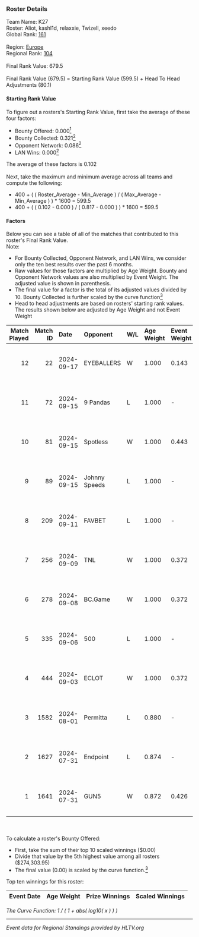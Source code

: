 ### Roster Details<br />
Team Name: K27<br />
Roster: Aliot, kashl1d, relaxxie, Twizell, xeedo<br />
Global Rank: [161](../../standings_global_2024_09_18.md)<br />
<br />
Region: [Europe]( ../../standings_europe_2024_09_18.md)<br />
Regional Rank: [104]( ../../standings_europe_2024_09_18.md)<br />
<br />
Final Rank Value:  679.5<br />
<br />
Final Rank Value (679.5) = Starting Rank Value (599.5) + Head To Head Adjustments (80.1)<br />

#### Starting Rank Value<br />
To figure out a rosters's Starting Rank Value, first take the average of these four factors:<br />
- Bounty Offered: 0.000[<sup>1</sup>](#table2)
- Bounty Collected: 0.321[<sup>2</sup>](#table1)
- Opponent Network: 0.086[<sup>2</sup>](#table1)
- LAN Wins: 0.000[<sup>2</sup>](#table1)

The average of these factors is 0.102<br />
<br />
Next, take the maximum and minimum average across all teams and compute the following:<br />
- 400 + ( ( Roster_Average - Min_Average ) / ( Max_Average - Min_Average ) ) * 1600 = 599.5
- 400 + ( ( 0.102 - 0.000 ) / ( 0.817 - 0.000 ) ) * 1600 = 599.5


#### Factors<br />
Below you can see a table of all of the matches that contributed to this roster's Final Rank Value.<br />
Note:<br />

- For Bounty Collected, Opponent Network, and LAN Wins, we consider only the ten best results over the past 6 months.
- Raw values for those factors are multiplied by Age Weight. Bounty and Opponent Network values are also multiplied by Event Weight. The adjusted value is shown in parenthesis.
- The final value for a factor is the total of its adjusted values divided by 10. Bounty Collected is further scaled by the curve function[<sup>3</sup>](#curveFunction)
- Head to head adjustments are based on rosters' starting rank values. The results shown below are adjusted by Age Weight and not Event Weight
<span id="table1"></span><br />


| Match Played | Match ID | Date       | Opponent      | W/L | Age Weight | Event Weight | Bounty Collected | Opponent Network | LAN Wins  | H2H Adj. | Roster                                   |
| -: | -: | :- | :- | :- | :- | :- | :- | :- | :- | -: | :- |
|           12 |       22 | 2024-09-17 | EYEBALLERS    | W   | 1.000      | 0.143        | 0.000 (0.000)    | 0.469 (0.067)    | 0 (0.000) |    19.23 | Aliot, kashl1d, relaxxie, Twizell, xeedo |
|           11 |       72 | 2024-09-15 | 9 Pandas      | L   | 1.000      | -            | -                | -                | -         |    -1.85 | Aliot, kashl1d, relaxxie, Twizell, xeedo |
|           10 |       81 | 2024-09-15 | Spotless      | W   | 1.000      | 0.443        | 0.000 (0.000)    | 0.000 (0.000)    | 0 (0.000) |     5.88 | Aliot, kashl1d, relaxxie, Twizell, xeedo |
|            9 |       89 | 2024-09-15 | Johnny Speeds | L   | 1.000      | -            | -                | -                | -         |    -3.13 | Aliot, kashl1d, relaxxie, Twizell, xeedo |
|            8 |      209 | 2024-09-11 | FAVBET        | L   | 1.000      | -            | -                | -                | -         |    -6.71 | Aliot, kashl1d, relaxxie, Twizell, xeedo |
|            7 |      256 | 2024-09-09 | TNL           | W   | 1.000      | 0.372        | 0.001 (0.000)    | 0.107 (0.040)    | 0 (0.000) |    15.76 | Aliot, kashl1d, relaxxie, Twizell, xeedo |
|            6 |      278 | 2024-09-08 | BC.Game       | W   | 1.000      | 0.372        | 0.023 (0.009)    | 0.296 (0.110)    | 0 (0.000) |    25.88 | Aliot, kashl1d, relaxxie, Twizell, xeedo |
|            5 |      335 | 2024-09-06 | 500           | L   | 1.000      | -            | -                | -                | -         |   -18.46 | Aliot, kashl1d, relaxxie, Twizell, xeedo |
|            4 |      444 | 2024-09-03 | ECLOT         | W   | 1.000      | 0.372        | 0.081 (0.030)    | 0.758 (0.282)    | 0 (0.000) |    28.38 | Aliot, kashl1d, relaxxie, Twizell, xeedo |
|            3 |     1582 | 2024-08-01 | Permitta      | L   | 0.880      | -            | -                | -                | -         |    -4.08 | Aliot, kashl1d, relaxxie, Twizell, xeedo |
|            2 |     1627 | 2024-07-31 | Endpoint      | L   | 0.874      | -            | -                | -                | -         |    -4.43 | Aliot, kashl1d, relaxxie, Twizell, xeedo |
|            1 |     1641 | 2024-07-31 | GUN5          | W   | 0.872      | 0.426        | 0.101 (0.038)    | 0.984 (0.366)    | 0 (0.000) |    23.58 | Aliot, kashl1d, relaxxie, Twizell, xeedo |

<br />
<span id="table2"></span><br />
To calculate a roster's Bounty Offered:<br />

- First, take the sum of their top 10 scaled winnings ($0.00)
- Divide that value by the 5th highest value among all rosters ($274,303.95)
- The final value (0.00) is scaled by the curve function.[<sup>3</sup>](#curveFunction)

Top ten winnings for this roster:<br />

| Event Date | Age Weight | Prize Winnings | Scaled Winnings |
| :- | -: | :- | :- |


<span id="curveFunction"></span>_The Curve Function: 1 / ( 1 + abs( log10( x ) ) )_<br />

---
_Event data for Regional Standings provided by HLTV.org_<br />
